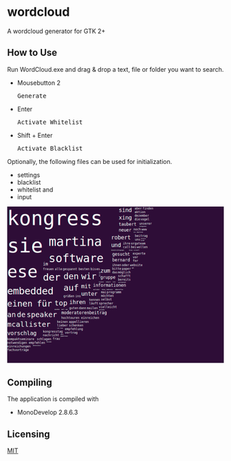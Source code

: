 # wordcloud
A wordcloud generator for GTK 2+

## How to Use
Run WordCloud.exe and drag & drop a text, file or folder you want to search.

- Mousebutton 2<pre>Generate</pre>
- Enter<pre>Activate Whitelist</pre>
- Shift + Enter<pre>Activate Blacklist</pre>

Optionally, the following files can be used for initialization.

+ settings
+ blacklist
+ whitelist and
+ input

<img src="Example/screenshot.png" width="600"/>

## Compiling
The application is compiled with

* MonoDevelop 2.8.6.3

## Licensing
[MIT](https://github.com/bernardtaubert/wordcloud/blob/master/LICENSE)

